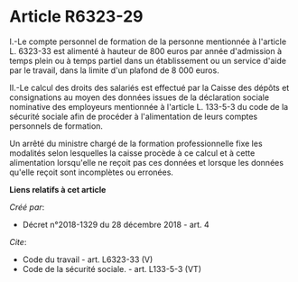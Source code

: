 # Article R6323-29

I.-Le compte personnel de formation de la personne mentionnée à l'article L. 6323-33 est alimenté à hauteur de 800 euros par
année d'admission à temps plein ou à temps partiel dans un établissement ou un service d'aide par le travail, dans la limite
d'un plafond de 8 000 euros. 

II.-Le calcul des droits des salariés est effectué par la Caisse des dépôts et consignations au moyen des données issues de
la déclaration sociale nominative des employeurs mentionnée à l'article L. 133-5-3 du code de la sécurité sociale afin de
procéder à l'alimentation de leurs comptes personnels de formation. 

Un arrêté du ministre chargé de la formation professionnelle fixe les modalités selon lesquelles la caisse procède à ce
calcul et à cette alimentation lorsqu'elle ne reçoit pas ces données et lorsque les données qu'elle reçoit sont incomplètes
ou erronées.

**Liens relatifs à cet article**

_Créé par_:

  - Décret n°2018-1329 du 28 décembre 2018 - art. 4

_Cite_:

  - Code du travail - art. L6323-33 (V)
  - Code de la sécurité sociale. - art. L133-5-3 (VT)
